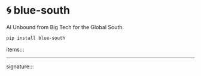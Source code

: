 # 🌀 blue-south

AI Unbound from Big Tech for the Global South.

```bash
pip install blue-south
```

items:::

---

signature:::